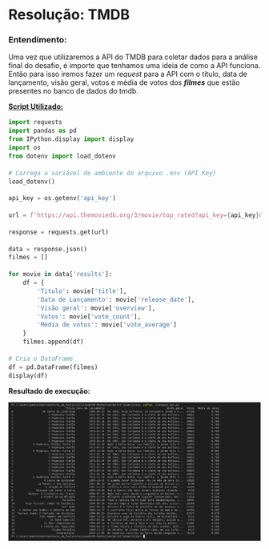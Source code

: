 # **Resolução: TMDB**

### **Entendimento:** 

Uma vez que utilizaremos a API do TMDB para coletar dados para a análise final do desafio, é importe que tenhamos uma ideia de como a API funciona. Então para isso iremos fazer um *request* para a API com o título, data de lançamento, visão geral, votos e média de votos dos ***filmes*** que estão presentes no banco de dados do tmdb.

[**Script Utilizado:**](./conexao-api.py)

```Python
import requests
import pandas as pd
from IPython.display import display
import os
from dotenv import load_dotenv

# Carrega a variável de ambiente do arquivo .env (API Key)
load_dotenv()

api_key = os.getenv('api_key')

url = f'https://api.themoviedb.org/3/movie/top_rated?api_key={api_key}&language=pt-BR'

response = requests.get(url)

data = response.json()
filmes = []

for movie in data['results']:
    df = {
        'Titulo': movie['title'],
        'Data de Lançamento': movie['release_date'],
        'Visão geral': movie['overview'],
        'Votos': movie['vote_count'],
        'Média de votos': movie['vote_average']
    }
    filmes.append(df)

# Cria o DataFrame
df = pd.DataFrame(filmes)
display(df)
```

**Resultado de execução:**

![Resultado de Execução](../../../Sprint7/Exercicios/Imagens/conexao-api-sucesso.png)